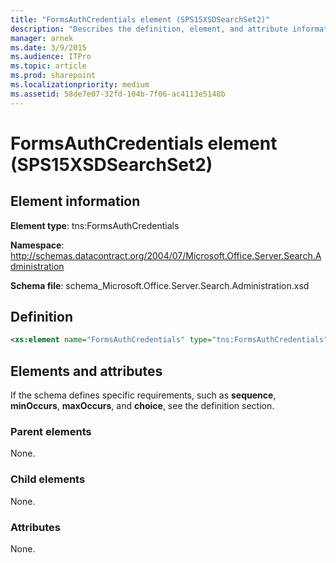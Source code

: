 ```yaml
---
title: "FormsAuthCredentials element (SPS15XSDSearchSet2)"
description: "Describes the definition, element, and attribute information for FormsAuthCredentials element (SPS15XSDSearchSet2)."
manager: arnek
ms.date: 3/9/2015
ms.audience: ITPro
ms.topic: article
ms.prod: sharepoint
ms.localizationpriority: medium
ms.assetid: 58de7e07-32fd-104b-7f06-ac4113e5148b
---
```


# FormsAuthCredentials element (SPS15XSDSearchSet2)

 
  
## Element information

**Element type**: tns:FormsAuthCredentials

**Namespace**: http://schemas.datacontract.org/2004/07/Microsoft.Office.Server.Search.Administration

**Schema file**: schema_Microsoft.Office.Server.Search.Administration.xsd
   
## Definition

```XML
<xs:element name="FormsAuthCredentials" type="tns:FormsAuthCredentials"></xs:element>

```

## Elements and attributes

If the schema defines specific requirements, such as **sequence**, **minOccurs**, **maxOccurs**, and **choice**, see the definition section. 
  
### Parent elements

None.
  
### Child elements

None.
  
### Attributes

None.
  


